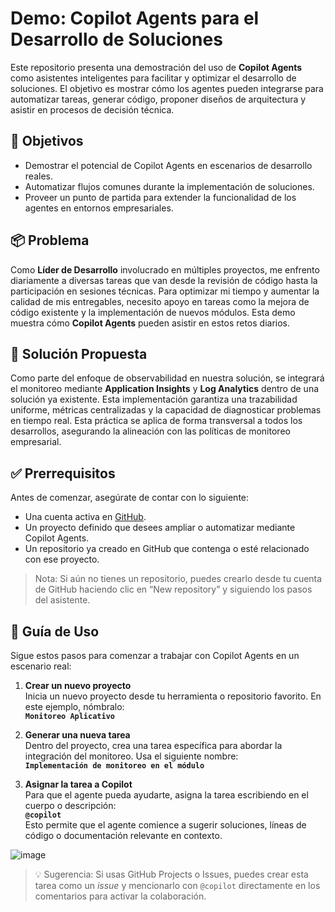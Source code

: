 # Demo: Copilot Agents para el Desarrollo de Soluciones

Este repositorio presenta una demostración del uso de **Copilot Agents** como asistentes inteligentes para facilitar y optimizar el desarrollo de soluciones. El objetivo es mostrar cómo los agentes pueden integrarse para automatizar tareas, generar código, proponer diseños de arquitectura y asistir en procesos de decisión técnica.

## 🚀 Objetivos

- Demostrar el potencial de Copilot Agents en escenarios de desarrollo reales.
- Automatizar flujos comunes durante la implementación de soluciones.
- Proveer un punto de partida para extender la funcionalidad de los agentes en entornos empresariales.

## 📦 Problema

Como **Líder de Desarrollo** involucrado en múltiples proyectos, me enfrento diariamente a diversas tareas que van desde la revisión de código hasta la participación en sesiones técnicas. Para optimizar mi tiempo y aumentar la calidad de mis entregables, necesito apoyo en tareas como la mejora de código existente y la implementación de nuevos módulos. Esta demo muestra cómo **Copilot Agents** pueden asistir en estos retos diarios.

## 🧩 Solución Propuesta

Como parte del enfoque de observabilidad en nuestra solución, se integrará el monitoreo mediante **Application Insights** y **Log Analytics** dentro de una solución ya existente. Esta implementación garantiza una trazabilidad uniforme, métricas centralizadas y la capacidad de diagnosticar problemas en tiempo real. Esta práctica se aplica de forma transversal a todos los desarrollos, asegurando la alineación con las políticas de monitoreo empresarial.

## ✅ Prerrequisitos

Antes de comenzar, asegúrate de contar con lo siguiente:

- Una cuenta activa en [GitHub](https://github.com).
- Un proyecto definido que desees ampliar o automatizar mediante Copilot Agents.
- Un repositorio ya creado en GitHub que contenga o esté relacionado con ese proyecto.

> Nota: Si aún no tienes un repositorio, puedes crearlo desde tu cuenta de GitHub haciendo clic en “New repository” y siguiendo los pasos del asistente.

## 🧪 Guía de Uso

Sigue estos pasos para comenzar a trabajar con Copilot Agents en un escenario real:

1. **Crear un nuevo proyecto**  
   Inicia un nuevo proyecto desde tu herramienta o repositorio favorito. En este ejemplo, nómbralo:  
   **`Monitoreo Aplicativo`**

2. **Generar una nueva tarea**  
   Dentro del proyecto, crea una tarea específica para abordar la integración del monitoreo. Usa el siguiente nombre:  
   **`Implementación de monitoreo en el módulo`**

3. **Asignar la tarea a Copilot**  
   Para que el agente pueda ayudarte, asigna la tarea escribiendo en el cuerpo o descripción:  
   **`@copilot`**  
   Esto permite que el agente comience a sugerir soluciones, líneas de código o documentación relevante en contexto.
   
![image](https://github.com/user-attachments/assets/835cd6b7-abb7-45a2-b60c-49792051319f)

> 💡 Sugerencia: Si usas GitHub Projects o Issues, puedes crear esta tarea como un *issue* y mencionarlo con `@copilot` directamente en los comentarios para activar la colaboración.
> 

